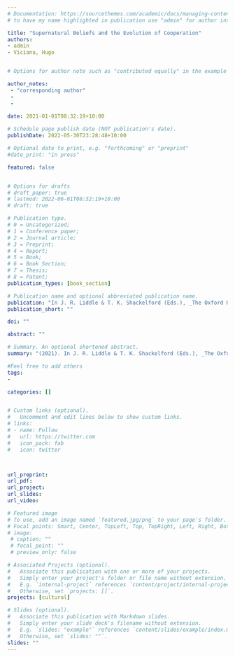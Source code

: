 ```yaml
---
# Documentation: https://sourcethemes.com/academic/docs/managing-content/
# to have my name highlighted in publication use "admin" for author instead of Pierrick Bourrat

title: "Supernatural Beliefs and the Evolution of Cooperation"
authors:
- admin
- Viciana, Hugo


# Options for author note such as "contributed equally" in the example below, assuming they are three authors, the third author is corresponding author.

author_notes:
 - "corresponding author"
 - 
 - 
 
date: 2021-01-01T08:32:19+10:00

# Schedule page publish date (NOT publication's date).
publishDate: 2022-05-30T23:28:48+10:00

# Optional date to print, e.g. "forthcoming" or "preprint"
#date_print: "in press"

featured: false


# Options for drafts
# draft_paper: true
# lastmod: 2022-06-01T08:32:19+10:00
# draft: true

# Publication type.
# 0 = Uncategorized;
# 1 = Conference paper;
# 2 = Journal article;
# 3 = Preprint;
# 4 = Report;
# 5 = Book;
# 6 = Book Section;
# 7 = Thesis;
# 8 = Patent;
publication_types: [book_section]

# Publication name and optional abbreviated publication name.
publication: "In J. R. Liddle & T. K. Shackelford (Eds.), _The Oxford Handbook of Evolutionary Psychology and Religion_ (pp. 296–314)."
publication_short: ""

doi: ""

abstract: ""

# Summary. An optional shortened abstract.
summary: "(2021). In J. R. Liddle & T. K. Shackelford (Eds.), _The Oxford Handbook of Evolutionary Psychology and Religion_ (pp. 296–314)."

#Feel free to add others
tags:
- 

categories: []


# Custom links (optional).
#   Uncomment and edit lines below to show custom links.
# links:
# - name: Follow
#   url: https://twitter.com
#   icon_pack: fab
#   icon: twitter



url_preprint:
url_pdf:
url_project:
url_slides:
url_video:

# Featured image
# To use, add an image named `featured.jpg/png` to your page's folder. 
# Focal points: Smart, Center, TopLeft, Top, TopRight, Left, Right, BottomLeft, Bottom, BottomRight.
# image:
 # caption: ""
 # focal_point: ""
 # preview_only: false

# Associated Projects (optional).
#   Associate this publication with one or more of your projects.
#   Simply enter your project's folder or file name without extension.
#   E.g. `internal-project` references `content/project/internal-project/index.md`.
#   Otherwise, set `projects: []`.
projects: [cultural]

# Slides (optional).
#   Associate this publication with Markdown slides.
#   Simply enter your slide deck's filename without extension.
#   E.g. `slides: "example"` references `content/slides/example/index.md`.
#   Otherwise, set `slides: ""`.
slides: ""
---
```



